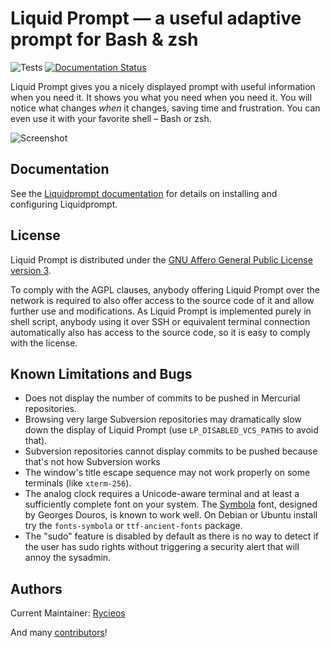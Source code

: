 Liquid Prompt — a useful adaptive prompt for Bash & zsh
=======================================================

![Tests](https://github.com/nojhan/liquidprompt/workflows/tests/badge.svg)
[![Documentation Status](https://readthedocs.org/projects/liquidprompt/badge/?version=stable)](https://liquidprompt.readthedocs.io/)

Liquid Prompt gives you a nicely displayed prompt with useful information
when you need it. It shows you what you need when you need it.
You will notice what changes *when* it changes, saving time and frustration.
You can even use it with your favorite shell – Bash or zsh.

![Screenshot](https://raw.github.com/nojhan/liquidprompt/master/demo.png)


## Documentation

See the [Liquidprompt documentation](https://liquidprompt.readthedocs.io/) for
details on installing and configuring Liquidprompt.


## License

Liquid Prompt is distributed under the [GNU Affero General Public License
version 3](LICENSE).

To comply with the AGPL clauses, anybody offering Liquid Prompt over the network
is required to also offer access to the source code of it and allow further use
and modifications. As Liquid Prompt is implemented purely in shell script,
anybody using it over SSH or equivalent terminal connection automatically also
has access to the source code, so it is easy to comply with the license.


## Known Limitations and Bugs

* Does not display the number of commits to be pushed in Mercurial repositories.
* Browsing very large Subversion repositories may dramatically slow down
  the display of Liquid Prompt (use `LP_DISABLED_VCS_PATHS` to avoid that).
* Subversion repositories cannot display commits to be pushed because
  that's not how Subversion works
* The window's title escape sequence may not work properly on some terminals
  (like `xterm-256`).
* The analog clock requires a Unicode-aware terminal and at least a
  sufficiently complete font on your system. The [Symbola](https://dn-works.com/ufas/)
  font, designed by Georges Douros, is known to work well. On Debian or Ubuntu
  install try the `fonts-symbola` or `ttf-ancient-fonts` package.
* The "sudo" feature is disabled by default as there is no way to detect
  if the user has sudo rights without triggering a security alert
  that will annoy the sysadmin.


## Authors

Current Maintainer: [Rycieos](https://github.com/Rycieos)

And many [contributors](CONTRIBUTORS.md)!
